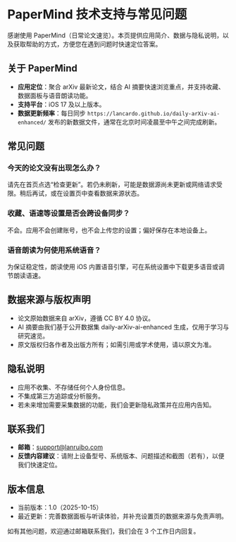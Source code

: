# PaperMind 技术支持与常见问题

感谢使用 PaperMind（日常论文速览）。本页提供应用简介、数据与隐私说明，以及获取帮助的方式，方便您在遇到问题时快速定位答案。

## 关于 PaperMind
- **应用定位**：聚合 arXiv 最新论文，结合 AI 摘要快速浏览重点，并支持收藏、数据面板与语音朗读功能。
- **支持平台**：iOS 17 及以上版本。
- **数据更新频率**：每日同步 `https://lancardo.github.io/daily-arXiv-ai-enhanced/` 发布的新数据文件，通常在北京时间凌晨至中午之间完成刷新。

## 常见问题
### 今天的论文没有出现怎么办？
请先在首页点选“检查更新”。若仍未刷新，可能是数据源尚未更新或网络请求受限。稍后再试，或在设置页中查看数据来源状态。

### 收藏、语速等设置是否会跨设备同步？
不会。应用不会创建账号，也不会上传您的设置；偏好保存在本地设备上。

### 语音朗读为何使用系统语音？
为保证稳定性，朗读使用 iOS 内置语音引擎，可在系统设置中下载更多语音或调节朗读语速。

## 数据来源与版权声明
- 论文原始数据来自 arXiv，遵循 CC BY 4.0 协议。
- AI 摘要由我们基于公开数据集 daily-arXiv-ai-enhanced 生成，仅用于学习与研究速览。
- 原文版权归各作者及出版方所有；如需引用或学术使用，请以原文为准。

## 隐私说明
- 应用不收集、不存储任何个人身份信息。
- 不集成第三方追踪或分析服务。
- 若未来增加需要采集数据的功能，我们会更新隐私政策并在应用内告知。

## 联系我们
- **邮箱**：support@lanruibo.com
- **反馈内容建议**：请附上设备型号、系统版本、问题描述和截图（若有），以便我们快速定位。

## 版本信息
- 当前版本：1.0（2025-10-15）
- 最近更新：完善数据面板与听读体验，并补充设置页的数据来源与免责声明。

如有其他问题，欢迎通过邮箱联系我们，我们会在 3 个工作日内回复。
